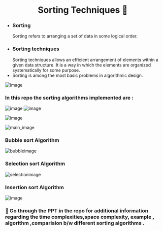 # <h1 align="center">Sorting Techniques 📶</h1>

- <h3>Sorting</h3>  Sorting refers to arranging a set of data in some logical order.
- <h3>Sorting techniques </h3>   Sorting techniques allows an efficient arrangement of elements within a given data structure. It is a way in which the elements are organized systematically for some purpose.
- Sorting is among the most basic problems in algorithmic design.

![image](https://user-images.githubusercontent.com/104165177/193737594-6ba09204-d1bf-4457-8f72-2466e9d07650.png)

### In this repo the sorting algorithms implemented are :
![image](https://user-images.githubusercontent.com/104165177/193736798-9dcb9ee7-a81b-46a8-91bf-2becc43b1c2c.png)
![image](https://user-images.githubusercontent.com/104165177/193736524-2d81e10e-07dd-4b8f-b38c-e1693ffea0ff.png)

![image](https://user-images.githubusercontent.com/104165177/193736709-dd7217b8-e0b8-4f1c-b037-17564213ad9b.png)

![main_image](https://user-images.githubusercontent.com/104165177/193749662-04875647-d365-42a2-a4f9-e3bdb4f584a2.png)

### Bubble sort Algorithm
![bubbleimage](https://user-images.githubusercontent.com/104165177/193749447-bce42a39-ca7a-401f-b931-7c6c9e6219a7.png)

### Selection sort Algorithm
![selectionimage](https://user-images.githubusercontent.com/104165177/193749530-245277b6-1469-49ec-a8d6-d47becdbf617.png)

### Insertion sort Algorithm
![image](https://user-images.githubusercontent.com/104165177/193749807-a0fb2a6e-7199-4caf-8b72-6e5f9f5af8e1.png)

### 📖 Go through the PPT in the repo for additional information regarding the time complexities,space complexity, example , algorithm ,comparision b/w different sorting algorithms .
